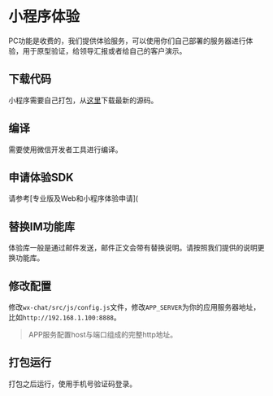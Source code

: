 # 小程序体验
PC功能是收费的，我们提供体验服务，可以使用你们自己部署的服务器进行体验，用于原型验证，给领导汇报或者给自己的客户演示。

## 下载代码
小程序需要自己打包，从[这里](https://github.com/wildfirechat/wx-chat)下载最新的源码。

## 编译
需要使用微信开发者工具进行编译。

## 申请体验SDK
请参考[专业版及Web和小程序体验申请](

## 替换IM功能库
体验库一般是通过邮件发送，邮件正文会带有替换说明。请按照我们提供的说明更换功能库。

## 修改配置
修改```wx-chat/src/js/config.js```文件，修改```APP_SERVER```为你的应用服务器地址，比如```http://192.168.1.100:8888```。
> APP服务配置host与端口组成的完整http地址。

## 打包运行
打包之后运行，使用手机号验证码登录。
